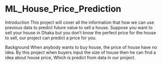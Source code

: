 # ML_House_Price_Prediction
Introduction
This project will cover all the information that how we can use previous data to predict future value to sell a house. Suppose you want to sell your house in Dhaka but you don’t know the perfect price for the house to sell, our project can predict a price for you.

Background
When anybody wants to buy house, the price of house have no idea. By this project when buyers input the size of house then he can find a idea about house price, Which is predict from data in our project.
